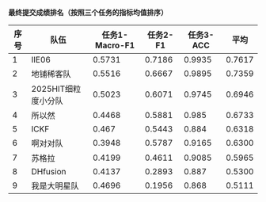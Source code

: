 **最终提交成绩排名（按照三个任务的指标均值排序）**

| 序号 | 队伍                 | 任务1-Macro-F1 |任务2-F1 | 任务3-ACC | 平均 |
| ---- | -------------------- | ------- | ------- | ------- | ------- |
| 1    | IIE06               | 0.5731  | 0.7186  | 0.9935  | 0.7617 |
| 2    | 地铺稀客队            | 0.5516  | 0.6667  | 0.9895  | 0.7359 |
| 3    | 2025HIT细粒度小分队             | 0.5023  | 0.6071 | 0.9745  | 0.6946 |
| 4    | 所以然            | 0.4468  | 0.5881  | 0.985  | 0.6733 |
| 5    | ICKF             | 0.467  | 0.5443  | 0.884  | 0.6318 |
| 6    | 啊对对队              | 0.3948  | 0.5787  | 0.9165  | 0.6300
| 7    | 苏格拉 | 0.4199  | 0.4611  | 0.9085  | 0.5965 |
| 8    | DHfusion           | 0.4137  | 0.2893  | 0.887  | 0.5300 |
| 9    | 我是大明星队     | 0.4696  | 0.1956  | 0.868  | 0.5111 |

